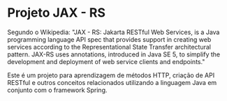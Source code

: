 # Projeto JAX - RS

Segundo o Wikipedia: "JAX - RS: Jakarta RESTful Web Services, is a Java programming language API spec that provides support in creating web services according to the Representational State Transfer architectural pattern. JAX-RS uses annotations, introduced in Java SE 5, to simplify the development and deployment of web service clients and endpoints."

Este é um projeto para aprendizagem de métodos HTTP, criação de API RESTful e outros conceitos relacionados utilizando a linguagem Java em conjunto com o framework Spring.

